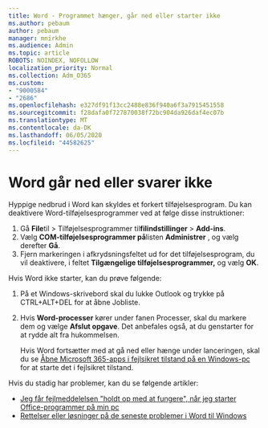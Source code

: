 ```yaml
---
title: Word - Programmet hænger, går ned eller starter ikke
ms.author: pebaum
author: pebaum
manager: mnirkhe
ms.audience: Admin
ms.topic: article
ROBOTS: NOINDEX, NOFOLLOW
localization_priority: Normal
ms.collection: Adm_O365
ms.custom:
- "9000584"
- "2686"
ms.openlocfilehash: e327df91f13cc2488e836f940a6f3a7915451558
ms.sourcegitcommit: f28dafa0f727870038f72bc904da926daf4ec07b
ms.translationtype: MT
ms.contentlocale: da-DK
ms.lasthandoff: 06/05/2020
ms.locfileid: "44582625"
---
```

# <a name="word-crashes-or-doesnt-respond"></a>Word går ned eller svarer ikke

Hyppige nedbrud i Word kan skyldes et forkert tilføjelsesprogram. Du kan deaktivere Word-tilføjelsesprogrammer ved at følge disse instruktioner:

1. Gå **File**til  >  Tilføjelsesprogrammer til**filindstillinger**  >  **Add-ins**.
2. Vælg **COM-tilføjelsesprogrammer på**listen **Administrer** , og vælg derefter **Gå**.
3. Fjern markeringen i afkrydsningsfeltet ud for det tilføjelsesprogram, du vil deaktivere, i feltet **Tilgængelige tilføjelsesprogrammer,** og vælg **OK**.

Hvis Word ikke starter, kan du prøve følgende:

1.   På et Windows-skrivebord skal du lukke Outlook og trykke på CTRL+ALT+DEL for at åbne Jobliste. 
2. Hvis **Word-processer** kører under fanen Processer, skal du markere dem og vælge **Afslut opgave**. Det anbefales også, at du genstarter for at rydde alt fra hukommelsen.

    Hvis Word fortsætter med at gå ned eller hænge under lanceringen, skal du se [Åbne Microsoft 365-apps i fejlsikret tilstand på en Windows-pc](https://support.office.com/article/Open-Office-apps-in-safe-mode-on-a-Windows-PC-dedf944a-5f4b-4afb-a453-528af4f7ac72) for at starte det i fejlsikret tilstand.

Hvis du stadig har problemer, kan du se følgende artikler: 
- [Jeg får fejlmeddelelsen "holdt op med at fungere", når jeg starter Office-programmer på min pc](https://support.office.com/article/52bd7985-4e99-4a35-84c8-2d9b8301a2fa)
- [Rettelser eller løsninger på de seneste problemer i Word til Windows](https://support.office.com/article/bf6bf17c-2807-4871-83ce-e337ae8f0b86)